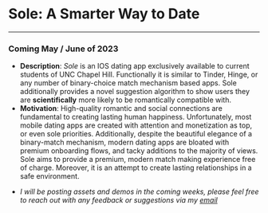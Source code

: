 # Sole: A Smarter Way to Date
--- 
### Coming May / June of 2023

- **Description**: *Sole* is an IOS dating app exclusively available to current students of UNC Chapel Hill. Functionally it is similar to Tinder, Hinge, or any number of binary-choice match mechanism based apps. Sole additionally provides a novel suggestion algorithm to show users they are **scientifically** more likely to be romantically compatible with.
- **Motivation**: High-quality romantic and social connections are fundamental to creating lasting human happiness. Unfortunately, most mobile dating apps are created with attention and monetization as top, or even sole priorities. Additionally, despite the beautiful elegance of a binary-match mechanism, modern dating apps are bloated with premium onboarding flows, and tacky additions to the majority of views. Sole aims to provide a premium, modern match making experience free of charge. Moreover, it is an attempt to create lasting relationships in a safe environment.

* *I will be posting assets and demos in the coming weeks, please feel free to reach out with any feedback or suggestions via my [email](levlevi@email.unc.edu)*

